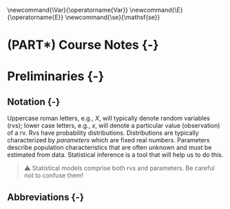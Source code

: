 

\newcommand{\Var}{\operatorname{Var}}
\newcommand{\E}{\operatorname{E}}
\newcommand{\se}{\mathsf{se}}

# (PART\*) Course Notes {-}

# Preliminaries {-}

## Notation {-}

Uppercase roman letters, e.g., $X$, will typically denote random variables (rvs); lower case letters, e.g., $x$, will denote a particular value (observation) of a rv. Rvs have probability distributions. Distributions are typically characterized by *parameters* which are fixed real numbers. Parameters describe population characteristics that are often unknown and must be estimated from data. Statistical inference is a tool that will help us to do this.

> ⚠️  Statistical models comprise both rvs and parameters. Be careful not to confuse them! 

## Abbreviations {-}

<!--html_preserve--><div id="htmlwidget-458fa90bf7e535882b20" style="width:100%;height:auto;" class="datatables html-widget"></div>
<script type="application/json" data-for="htmlwidget-458fa90bf7e535882b20">{"x":{"filter":"none","caption":"<caption>Collection of abbreviations that are used in these notes.<\/caption>","autoHideNavigation":true,"data":[["pdf","cdf","rv","iid","obs","CI","df"],["probability density function","cumulative distribution function","random variable","independent and identically distributed","observations","confidence interval","degrees of freedom"]],"container":"<table class=\"display\">\n  <thead>\n    <tr>\n      <th>Abbreviation<\/th>\n      <th>Expanded<\/th>\n    <\/tr>\n  <\/thead>\n<\/table>","options":{"pageLength":5,"scrollX":true,"order":[],"autoWidth":false,"orderClasses":false,"lengthMenu":[5,10,25,50,100]}},"evals":[],"jsHooks":[]}</script><!--/html_preserve-->

